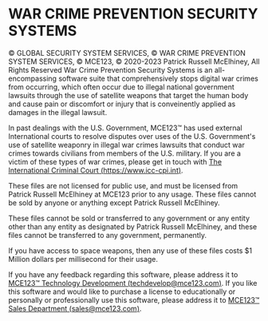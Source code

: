 # WAR CRIME PREVENTION SECURITY SYSTEMS
© GLOBAL SECURITY SYSTEM SERVICES, © WAR CRIME PREVENTION SYSTEM SERVICES, © MCE123, © 2020-2023 Patrick Russell McElhiney, All Rights Reserved
War Crime Prevention Security Systems is an all-encompassing software suite that comprehensively stops digital war crimes from occurring, which often occur due to illegal national government lawsuits through the use of satellite weapons that target the human body and cause pain or discomfort or injury that is conveinently applied as damages in the illegal lawsuit.

In past dealings with the U.S. Government, MCE123™ has used external International courts to resolve disputes over uses of the U.S. Government's use of satellite weaponry in illegal war crimes lawsuits that conduct war crimes towards civilians from members of the U.S. military. If you are a victim of these types of war crimes, please get in touch with [The International Criminal Court (https://www.icc-cpi.int)](https://www.icc-cpi.int).

These files are not licensed for public use, and must be licensed from Patrick Russell McElhiney at MCE123 prior to any usage.
These files cannot be sold by anyone or anything except Patrick Russell McElhiney.

These files cannot be sold or transferred to any government or any entity other than any entity as designated by
Patrick Russell McElhiney, and these files cannot be transferred to any government, permanently.

If you have access to space weapons, then any use of these files costs $1 Million dollars per millisecond for their usage.

If you have any feedback regarding this software, please address it to [MCE123™ Technology Development (techdevelop@mce123.com)](mailto:techdevelop@mce123.com).
If you like this software and would like to purchase a license to educationally or personally or professionally use this software, please address it to [MCE123™ Sales Department (sales@mce123.com)](mailto:sales@mce123.com).

